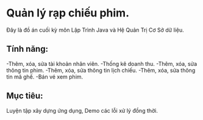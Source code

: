 # Quản lý rạp chiếu phim.
Đây là đồ án cuối kỳ môn Lập Trình Java và Hệ Quản Trị Cơ Sở dữ liệu.
## Tính năng:
-Thêm, xóa, sửa tài khoản nhân viên.
-Thống kê doanh thu.
-Thêm, xóa, sửa thông tin phim.
-Thêm, xóa, sửa thông tin lịch chiếu.
-Thêm, xóa, sửa thông tin mã ghế.
-Bán vé xem phim.
## Mục tiêu:
Luyện tập xây dựng ứng dụng, Demo các lỗi xử lý đồng thời.
